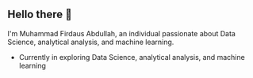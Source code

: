 ## Hello there 👋

I'm Muhammad Firdaus Abdullah, an individual passionate about Data Science, analytical analysis, and machine learning.

- Currently in exploring Data Science, analytical analysis, and machine learning

<!--
**[YourGitHubUsername/YourGitHubUsername](https://github.com/YourGitHubUsername/YourGitHubUsername)** is a ✨ _special_ ✨ repository because its `README.md` (this file) appears on your GitHub profile.

Here are some ideas to get you started:

- 🔭 Currently focusing on ...
- 🌱 Learning ...
- 👯 Open to collaborations ...
- 🤔 Seeking assistance with ...
- 💬 Feel free to ask me about ...
- 📫 Reach me at ...
- 😄 Preferred pronouns: ...
- ⚡ Fun fact: ...
